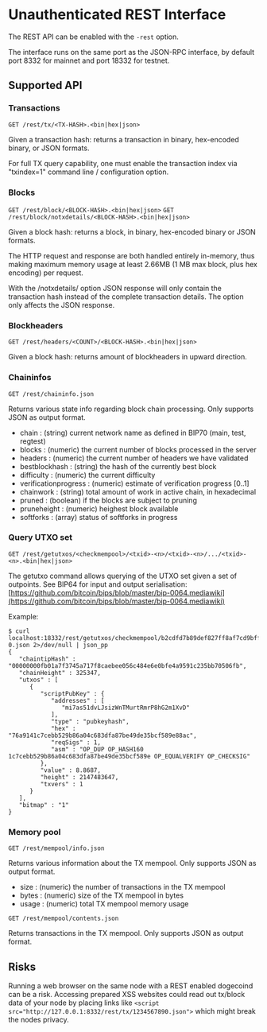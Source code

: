 # Unauthenticated REST Interface

The REST API can be enabled with the `-rest` option.

The interface runs on the same port as the JSON-RPC interface, by default port 8332 for mainnet and port 18332 for testnet.

## Supported API

### Transactions

`GET /rest/tx/<TX-HASH>.<bin|hex|json>`

Given a transaction hash: returns a transaction in binary, hex-encoded binary, or JSON formats.

For full TX query capability, one must enable the transaction index via "txindex=1" command line / configuration option.

### Blocks

`GET /rest/block/<BLOCK-HASH>.<bin|hex|json>` `GET /rest/block/notxdetails/<BLOCK-HASH>.<bin|hex|json>`

Given a block hash: returns a block, in binary, hex-encoded binary or JSON formats.

The HTTP request and response are both handled entirely in-memory, thus making maximum memory usage at least 2.66MB \(1 MB max block, plus hex encoding\) per request.

With the /notxdetails/ option JSON response will only contain the transaction hash instead of the complete transaction details. The option only affects the JSON response.

### Blockheaders

`GET /rest/headers/<COUNT>/<BLOCK-HASH>.<bin|hex|json>`

Given a block hash: returns  amount of blockheaders in upward direction.

### Chaininfos

`GET /rest/chaininfo.json`

Returns various state info regarding block chain processing. Only supports JSON as output format.

* chain : \(string\) current network name as defined in BIP70 \(main, test, regtest\)
* blocks : \(numeric\) the current number of blocks processed in the server
* headers : \(numeric\) the current number of headers we have validated
* bestblockhash : \(string\) the hash of the currently best block
* difficulty : \(numeric\) the current difficulty
* verificationprogress : \(numeric\) estimate of verification progress \[0..1\]
* chainwork : \(string\) total amount of work in active chain, in hexadecimal
* pruned : \(boolean\) if the blocks are subject to pruning
* pruneheight : \(numeric\) heighest block available
* softforks : \(array\) status of softforks in progress

### Query UTXO set

`GET /rest/getutxos/<checkmempool>/<txid>-<n>/<txid>-<n>/.../<txid>-<n>.<bin|hex|json>`

The getutxo command allows querying of the UTXO set given a set of outpoints. See BIP64 for input and output serialisation: [https://github.com/bitcoin/bips/blob/master/bip-0064.mediawiki](https://github.com/bitcoin/bips/blob/master/bip-0064.mediawiki)

Example:

```text
$ curl localhost:18332/rest/getutxos/checkmempool/b2cdfd7b89def827ff8af7cd9bff7627ff72e5e8b0f71210f92ea7a4000c5d75-0.json 2>/dev/null | json_pp
{
   "chaintipHash" : "00000000fb01a7f3745a717f8caebee056c484e6e0bfe4a9591c235bb70506fb",
   "chainHeight" : 325347,
   "utxos" : [
      {
         "scriptPubKey" : {
            "addresses" : [
               "mi7as51dvLJsizWnTMurtRmrP8hG2m1XvD"
            ],
            "type" : "pubkeyhash",
            "hex" : "76a9141c7cebb529b86a04c683dfa87be49de35bcf589e88ac",
            "reqSigs" : 1,
            "asm" : "OP_DUP OP_HASH160 1c7cebb529b86a04c683dfa87be49de35bcf589e OP_EQUALVERIFY OP_CHECKSIG"
         },
         "value" : 8.8687,
         "height" : 2147483647,
         "txvers" : 1
      }
   ],
   "bitmap" : "1"
}
```

### Memory pool

`GET /rest/mempool/info.json`

Returns various information about the TX mempool. Only supports JSON as output format.

* size : \(numeric\) the number of transactions in the TX mempool
* bytes : \(numeric\) size of the TX mempool in bytes
* usage : \(numeric\) total TX mempool memory usage

`GET /rest/mempool/contents.json`

Returns transactions in the TX mempool. Only supports JSON as output format.

## Risks

Running a web browser on the same node with a REST enabled dogecoind can be a risk. Accessing prepared XSS websites could read out tx/block data of your node by placing links like `<script src="http://127.0.0.1:8332/rest/tx/1234567890.json">` which might break the nodes privacy.

